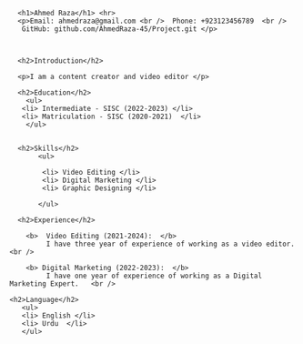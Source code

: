 <!DOCTYPE html>
<html lang="en">
<head>
  <meta charset="UTF-8">
  <meta name="viewport" content="width=device-width, initial-scale=1.0">
  <title>Resume</title>
</head>
<body>

  
      <h1>Ahmed Raza</h1> <hr>
      <p>Email: ahmedraza@gmail.com <br />  Phone: +923123456789  <br /> 
       GitHub: github.com/AhmedRaza-45/Project.git </p>

    
   
      <h2>Introduction</h2>

      <p>I am a content creator and video editor </p>
    
      <h2>Education</h2>
        <ul>
       <li> Intermediate - SISC (2022-2023) </li> 
       <li> Matriculation - SISC (2020-2021)  </li> 
        </ul>

          
      <h2>Skills</h2>
           <ul>

            <li> Video Editing </li>  
            <li> Digital Marketing </li> 
            <li> Graphic Designing </li> 
    
           </ul>
           
      <h2>Experience</h2>
      
        <b>  Video Editing (2021-2024):  </b>
             I have three year of experience of working as a video editor.  <br />
        
        <b> Digital Marketing (2022-2023):  </b>
             I have one year of experience of working as a Digital Marketing Expert.   <br />
     
    <h2>Language</h2>
       <ul>
       <li> English </li> 
       <li> Urdu  </li> 
       </ul>
        
  
</body>
</html>
